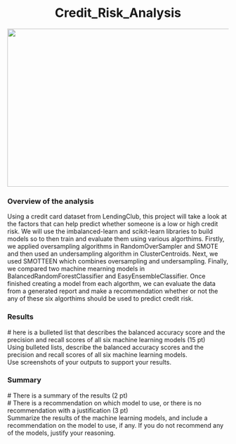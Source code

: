 <h1 align = "center"> Credit_Risk_Analysis </h1>

<p align = "center">
<img src = "https://s3.amazonaws.com/blog.v-comply.com/wp-content/uploads/2017/12/25142550/Credit-Risk.jpg" width = "800" height = "360">
 </p>
 
 
 <h3> Overview of the analysis </h3>
Using a credit card dataset from LendingClub, this project will take a look at the factors that can help predict whether someone is a low or high credit risk. We will use the imbalanced-learn and scikit-learn libraries to build models so to then train and evaluate them using various algorthims. Firstly, we applied oversampling algorithms in RandomOverSampler and SMOTE and then used an undersampling algorithm in ClusterCentroids. Next, we used SMOTTEEN which combines oversampling and undersampling. Finally, we compared two machine mearning models in BalancedRandomForestClassifier and EasyEnsembleClassifier. Once finished creating a model from each algorthm, we can evaluate the data from a generated report and make a recommendation whether or not the any of these six algorthims should be used to predict credit risk.

<h3> Results </h3> 
# here is a bulleted list that describes the balanced accuracy score and the precision and recall scores of all six machine learning models (15 pt) <br>
Using bulleted lists, describe the balanced accuracy scores and the precision and recall scores of all six machine learning models. <br>
Use screenshots of your outputs to support your results.

<h3> Summary </h3>
# There is a summary of the results (2 pt) <br>
# There is a recommendation on which model to use, or there is no recommendation with a justification (3 pt) <br>
Summarize the results of the machine learning models, and include a recommendation on the model to use, if any. 
If you do not recommend any of the models, justify your reasoning.
